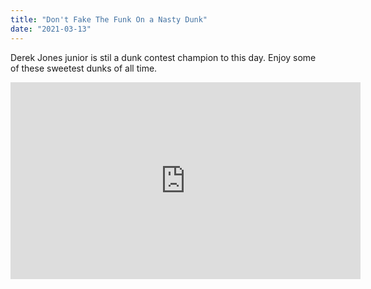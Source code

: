 ```yaml
---
title: "Don't Fake The Funk On a Nasty Dunk"
date: "2021-03-13"
---
```

Derek Jones junior is stil a dunk contest champion to this day. Enjoy some of these sweetest dunks of all time. 

<iframe width="560" height="315" src="https://www.youtube.com/embed/NAJdWoUYxPs" frameborder="0" allow="accelerometer; autoplay; clipboard-write; encrypted-media; gyroscope; picture-in-picture" allowfullscreen></iframe>